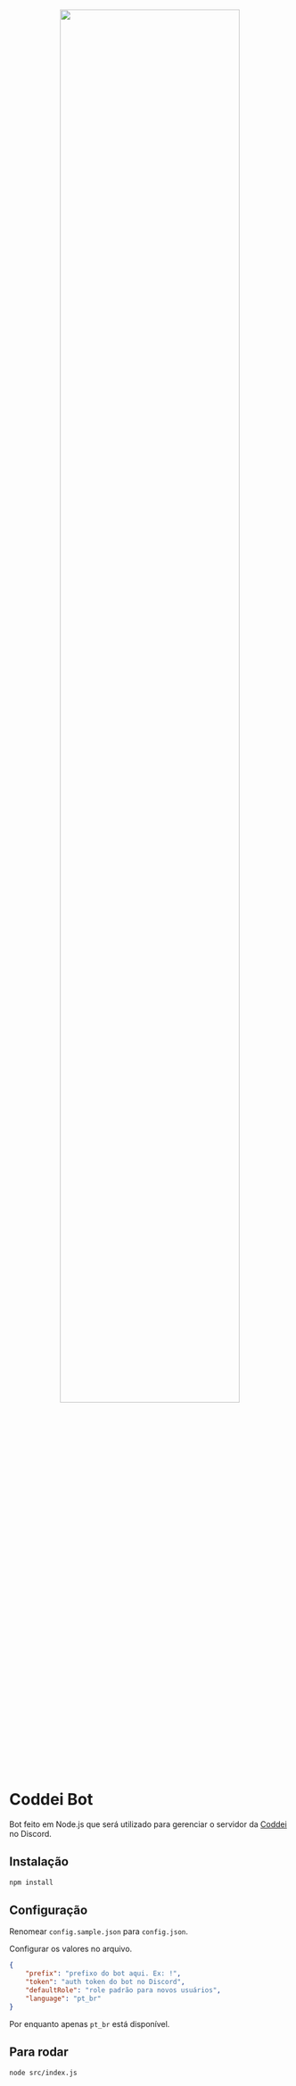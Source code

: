 <br />
<p align="center">
    <a href="https://www.coddei.com">
        <img src="https://i.imgur.com/03bCh2l.png" width=80%>
    </a>
</p>
<br />

# Coddei Bot
Bot feito em Node.js que será utilizado para gerenciar o servidor da [Coddei](https://www.coddei.com) no Discord.

## Instalação
```bash
npm install
```

## Configuração
Renomear `config.sample.json` para `config.json`.

Configurar os valores no arquivo.
```json
{
    "prefix": "prefixo do bot aqui. Ex: !",
    "token": "auth token do bot no Discord",
    "defaultRole": "role padrão para novos usuários",
    "language": "pt_br"
}
```
Por enquanto apenas `pt_br` está disponível.

## Para rodar
```bash
node src/index.js
```

